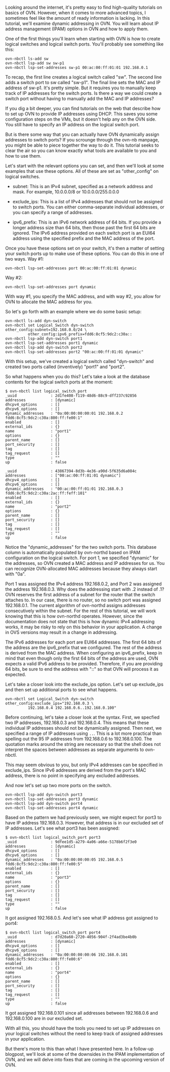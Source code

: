 Looking around the internet, it's pretty easy to find high-quality tutorials
on basics of OVN. However, when it comes to more advanced topics, I sometimes
feel like the amount of ready information is lacking. In this tutorial, we'll
examine dynamic addressing in OVN. You will learn about IP address management
(IPAM) options in OVN and how to apply them.

One of the first things you'll learn when starting with OVN is how to create
logical switches and logical switch ports. You'll probably see something like
this:

````
ovn-nbctl ls-add sw
ovn-nbctl lsp-add sw sw-p1
ovn-nbctl lsp-set-addresses sw-p1 00:ac:00:ff:01:01 192.168.0.1
````

To recap, the first line creates a logical switch called "sw". The second line
adds a switch port to sw called "sw-p1". The final line sets the MAC and IP
address of sw-p1. It's pretty simple. But it requires you to manually keep
track of IP addresses for the switch ports. Is there a way we could create a
switch port without having to manually add the MAC and IP addresses?

If you dig a bit deeper, you can find tutorials on the web that describe how to
set up OVN to provide IP addresses using DHCP. This saves you some configuration
steps on the VMs, but it doesn't help any on the OVN side. You still have to
specify an IP address on the logical switch port.

But is there some way that you can actually have OVN dynamically assign
addresses to switch ports? If you scrounge through the ovn-nb manpage, you might
be able to piece together the way to do it. This tutorial seeks to clear the air
so you can know exactly what tools are available to you and how to use them.

Let's start with the relevant options you can set, and then we'll look at some
examples that use these options. All of these are set as "other_config" on
logical switches.

- subnet: This is an IPv4 subnet, specified as a network address and mask. For
  example, 10.0.0.0/8 or 10.0.0.0/255.0.0.0

- exclude\_ips: This is a list of IPv4 addresses that should not be assigned to
  switch ports. You can either comma-separate individual addresses, or you can
  specify a range of addresses.

- ipv6\_prefix: This is an IPv6 network address of 64 bits. If you provide a
  longer address size than 64 bits, then those past the first 64 bits are
  ignored. The IPv6 address provided on each switch port is an EUI64 address
  using the specified prefix and the MAC address of the port.

Once you have these options set on your switch, it's then a matter of setting
your switch ports up to make use of these options. You can do this in one of two
ways. Way #1:

````
ovn-nbctl lsp-set-addresses port 00:ac:00:ff:01:01 dynamic
````

Way #2:

````
ovn-nbctl lsp-set-addresses port dynamic
```` 

With way #1, you specify the MAC address, and with way #2, you allow for OVN to
allocate the MAC address for you.

So let's go forth with an example where we do some basic setup:

````
ovn-nbctl ls-add dyn-switch
ovn-nbctl set Logical_Switch dyn-switch other_config:subnet=192.168.0.0/24 \
          other_config:ipv6_prefix=fdd6:8cf5:9dc2:c30a::
ovn-nbctl lsp-add dyn-switch port1 
ovn-nbctl lsp-set-addresses port1 dynamic
ovn-nbctl lsp-add dyn-switch port2
ovn-nbctl lsp-set-addresses port2 "00:ac:00:ff:01:01 dynamic"
````

With this setup, we've created a logical switch called "dyn-switch" and created
two ports called (inventively) "port1" and "port2".

So what happens when you do this? Let's take a look at the database contents for
the logical switch ports at the moment:

````
$ ovn-nbctl list logical_switch_port
_uuid               : 2d1fe408-f119-48d6-88c9-dff237c92856
addresses           : [dynamic]
dhcpv4_options      : []
dhcpv6_options      : []
dynamic_addresses   : "0a:00:00:00:00:01 192.168.0.2 fdd6:8cf5:9dc2:c30a:800:ff:fe00:1"
enabled             : []
external_ids        : {}
name                : "port1"
options             : {}
parent_name         : []
port_security       : []
tag                 : []
tag_request         : []
type                : ""
up                  : false

_uuid               : 43867394-8d3b-4e36-a90d-5f635d6a084c
addresses           : ["00:ac:00:ff:01:01 dynamic"]
dhcpv4_options      : []
dhcpv6_options      : []
dynamic_addresses   : "00:ac:00:ff:01:01 192.168.0.3 fdd6:8cf5:9dc2:c30a:2ac:ff:feff:101"
enabled             : []
external_ids        : {}
name                : "port2"
options             : {}
parent_name         : []
port_security       : []
tag                 : []
tag_request         : []
type                : ""
up                  : false
````

Notice the "dynamic_addresses" for the two switch ports. This database column is
automatically populated by ovn-northd based on IPAM configuration on the logical
switch. For port 1, we specified "dynamic" for the addresses, so OVN created a
MAC address and IP addresses for us. You can recognize OVN-allocated MAC
addresses because they always start with "0a".

Port 1 was assigned the IPv4 address 192.168.0.2, and Port 2 was assigned the
address 192.168.0.3. Why does the addressing start with .2 instead of .1? OVN
reserves the first address of a subnet for the router that the switch attaches
to. In our case, there is no router, so no switch port was assigned 192.168.0.1.
The current algorithm of ovn-northd assigns addresses consecutively within the
subnet. For the rest of this tutorial, we will work knowing that this is how
ovn-northd operates. However, since the documentation does not state that this
is how dynamic IPv4 addressing works, it may be risky to rely on this behavior
in your application. A change in OVS versions may result in a change in
addressing.

The IPv6 addresses for each port are EUI64 addresses. The first 64 bits of the
address are the ipv6\_prefix that we configured. The rest of the address is
derived from the MAC address. When configuring an ipv6\_prefix, keep in mind
that even though only the first 64 bits of the address are used, OVN expects a
valid IPv6 address to be provided. Therefore, if you are providing 64 bits, be
sure to end the address with "::" so that OVN will process it as expected.

Let's take a closer look into the exclude\_ips option. Let's set up exclude\_ips
and then set up additional ports to see what happens.

````
ovn-nbctl set Logical_Switch dyn-switch other_config:exclude_ips="192.168.0.3 \
          192.168.0.4 192.168.0.6..192.168.0.100"
````

Before continuing, let's take a closer look at the syntax. First, we specfied
two IP addresses, 192.168.0.3 and 192.168.0.4. This means that these individual
IP addresses should not be dynamically assigned. Then next, we specified a range
of IP addresses using `..`. This is a lot more practical than spelling out the
95 IP addresses from 192.168.0.6 to 192.168.0.100. The quotation marks around
the string are necessary so that the shell does not interpret the spaces between
addresses as separate arguments to ovn-nbctl.

This may seem obvious to you, but only IPv4 addresses can be specified in
exclude_ips. Since IPv6 addresses are derived from the port's MAC address,
there is no point in specifying any excluded addresses.

And now let's set up two more ports on the switch.

````
ovn-nbctl lsp-add dyn-switch port3
ovn-nbctl lsp-set-addresses port3 dynamic
ovn-nbctl lsp-add dyn-switch port4
ovn-nbctl lsp-set-addresses port4 dynamic
````

Based on the pattern we had previously seen, we might expect for port3 to have
IP address 192.168.0.3. However, that address is in our excluded set of IP
addresses. Let's see what port3 has been assigned:

````
$ ovn-nbctl list logical_switch_port port3
_uuid               : 9dfee1d5-a279-4a06-a66e-5178b6f2f3e0
addresses           : [dynamic]
dhcpv4_options      : []
dhcpv6_options      : []
dynamic_addresses   : "0a:00:00:00:00:05 192.168.0.5 fdd6:8cf5:9dc2:c30a:800:ff:fe00:5"
enabled             : []
external_ids        : {}
name                : "port3"
options             : {}
parent_name         : []
port_security       : []
tag                 : []
tag_request         : []
type                : ""
up                  : false
````

It got assigned 192.168.0.5. And let's see what IP address got assigned to
port4:

````
$ ovn-nbctl list logical_switch_port port4
_uuid               : d7d20a60-2720-4056-904f-2f4ad3be4b0b
addresses           : [dynamic]
dhcpv4_options      : []
dhcpv6_options      : []
dynamic_addresses   : "0a:00:00:00:00:06 192.168.0.101 fdd6:8cf5:9dc2:c30a:800:ff:fe00:6"
enabled             : []
external_ids        : {}
name                : "port4"
options             : {}
parent_name         : []
port_security       : []
tag                 : []
tag_request         : []
type                : ""
up                  : false
````

It got assigned 192.168.0.101 since all addresses between 192.168.0.6 and
192.168.0.100 are in our excluded set.

With all this, you should have the tools you need to set up IP addresses on your
logical switches without the need to keep track of assigned addresses in your
application.

But there's more to this than what I have presented here. In a follow-up
blogpost, we'll look at some of the downsides in the IPAM implementation of OVN,
and we will delve into fixes that are coming in the upcoming version of OVN.
